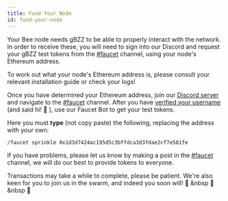 ```yaml
---
title: Fund Your Node
id: fund-your-node
---
```


Your Bee node needs gBZZ to be able to properly interact with the network. In order to receive these, you will need to sign into our Discord and request your gBZZ test tokens from the [#faucet](https://discord.gg/kfKvmZfVfe) channel, using your node's Ethereum address.

To work out what your node's Ethereum address is, please consult your relevant installation guide or check your logs!

Once you have determined your Ethereum address, join our [Discord server](https://discord.gg/wdghaQsGq5) and navigate to the [#faucet](https://discord.gg/kfKvmZfVfe) channel. After you have [verified your username](https://discord.gg/tXGPdzZQaV) (and said hi! 👋 ), use our Faucet Bot to get your test tokens.

Here you must **type** (not copy paste) the following, replacing the address with your own:

```
/faucet sprinkle 0x1d3d7424ac195d5c3bffdca3d3fdae2cf7e581fe
```

If you have problems, please let us know by making a post in the [#faucet](https://discord.gg/kfKvmZfVfe) channel, we will do our best to provide tokens to everyone. 

Transactions may take a while to complete, please be patient. We're also keen for you to join us in the swarm, and indeed you soon will! 🐝 &nbsp 🐝 &nbsp 🐝
